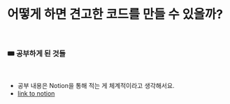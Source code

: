 # 어떻게 하면 견고한 코드를 만들 수 있을까?
<br>

### 🎟 공부하게 된 것들
<br>

- 공부 내용은 Notion을 통해 적는 게 체계적이라고 생각해서요.
- [link to notion](https://www.notion.so/9186a1ce15b54fddb0c0ca0c8b99c39d)

